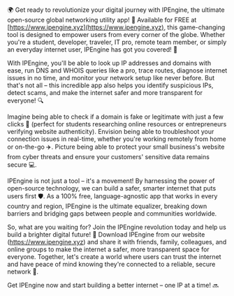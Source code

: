 🌍 Get ready to revolutionize your digital journey with IPEngine, the ultimate open-source global networking utility app! 🚀 Available for FREE at [https://www.ipengine.xyz](https://www.ipengine.xyz), this game-changing tool is designed to empower users from every corner of the globe. Whether you're a student, developer, traveler, IT pro, remote team member, or simply an everyday internet user, IPEngine has got you covered! 📡

With IPEngine, you'll be able to look up IP addresses and domains with ease, run DNS and WHOIS queries like a pro, trace routes, diagnose internet issues in no time, and monitor your network setup like never before. But that's not all – this incredible app also helps you identify suspicious IPs, detect scams, and make the internet safer and more transparent for everyone! 🔍

Imagine being able to check if a domain is fake or legitimate with just a few clicks 🤔 (perfect for students researching online resources or entrepreneurs verifying website authenticity). Envision being able to troubleshoot your connection issues in real-time, whether you're working remotely from home or on-the-go ✈️. Picture being able to protect your small business's website from cyber threats and ensure your customers' sensitive data remains secure 💻.

IPEngine is not just a tool – it's a movement! By harnessing the power of open-source technology, we can build a safer, smarter internet that puts users first 🛡️. As a 100% free, language-agnostic app that works in every country and region, IPEngine is the ultimate equalizer, breaking down barriers and bridging gaps between people and communities worldwide.

So, what are you waiting for? Join the IPEngine revolution today and help us build a brighter digital future! 🌟 Download IPEngine from our website (https://www.ipengine.xyz) and share it with friends, family, colleagues, and online groups to make the internet a safer, more transparent space for everyone. Together, let's create a world where users can trust the internet and have peace of mind knowing they're connected to a reliable, secure network 🌈.

Get IPEngine now and start building a better internet – one IP at a time! 🔜